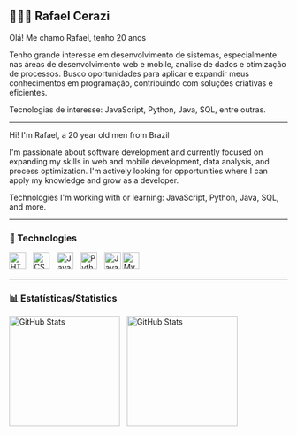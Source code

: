 ## 👩🏻‍💻 Rafael Cerazi

Olá! Me chamo Rafael, tenho 20 anos

Tenho grande interesse em desenvolvimento de sistemas, especialmente nas áreas de desenvolvimento web e mobile, análise de dados e otimização de processos. Busco oportunidades para aplicar e expandir meus conhecimentos em programação, contribuindo com soluções criativas e eficientes.

Tecnologias de interesse: JavaScript, Python, Java, SQL, entre outras.
_____________________________________________________________________________________________________________________________
Hi! I'm Rafael, a 20 year old men from Brazil

I'm passionate about software development and currently focused on expanding my skills in web and mobile development, data analysis, and process optimization. I'm actively looking for opportunities where I can apply my knowledge and grow as a developer.

Technologies I'm working with or learning: JavaScript, Python, Java, SQL, and more.
_____________________________________________________________________________________________________________________________
### 🤖 Technologies

<img 
    align="left" 
    alt="HTML"
    title="HTML" 
    width="30px" 
    style="padding-right: 10px;" 
    src="https://cdn.jsdelivr.net/gh/devicons/devicon@latest/icons/html5/html5-original.svg" 
/>
<img 
    align="left" 
    alt="CSS" 
    title="CSS"
    width="30px" 
    style="padding-right: 10px;" 
    src="https://cdn.jsdelivr.net/gh/devicons/devicon@latest/icons/css3/css3-original.svg" 
/>
<img 
    align="left" 
    alt="JavaScript" 
    title="JavaScript"
    width="30px" 
    style="padding-right: 10px;" 
    src="https://cdn.jsdelivr.net/gh/devicons/devicon@latest/icons/javascript/javascript-original.svg" 
/>
<img 
    align="left" 
    alt="Python" 
    title="Python"
    width="30px" 
    style="padding-right: 10px;" 
    src="https://cdn.jsdelivr.net/gh/devicons/devicon@latest/icons/python/python-original.svg" 
/>
  <img 
    align="left" 
    alt="Java"  
    width="30px" 
    src="https://cdn.jsdelivr.net/gh/devicons/devicon/icons/java/java-original.svg" 
/>
<img 
  align="left" 
  alt="MySQL"
  width="30px" 
  src="https://cdn.jsdelivr.net/gh/devicons/devicon/icons/mysql/mysql-original.svg" />
<br/>
<br/>
_____________________________________________________________________________________________________________________________
### 📊 Estatísticas/Statistics
<p>
  <img 
    align="left" 
    alt="GitHub Stats" 
    height="200" 
    style="padding-right: 10px;" 
    src="https://github-readme-stats.vercel.app/api?username=RafaelCerazi&show_icons=true&theme=tokyonight&include_all_commits=true&locale=pt-br" 
  />

<img 
      align="left" 
      alt="GitHub Stats" 
      height="200" 
      src="https://github-readme-stats.vercel.app/api/top-langs/?username=RafaelCerazi&theme=tokyonight&layout=compact&custom_title=Technologies&langs_count=9" 
  />

</p>
